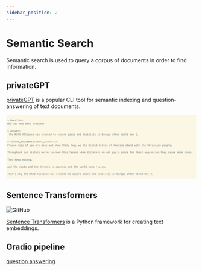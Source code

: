 ```yaml
---
sidebar_position: 2
---
```


# Semantic Search

Semantic search is used to query a corpus of documents in order to find information.

## privateGPT

[privateGPT](https://github.com/imartinez/privateGPT) is a popular CLI tool for semantic indexing and question-answering of text documents.

![privateGPT interface](./privateGPT.png)

## Sentence Transformers

![GitHub](https://img.shields.io/github/license/UKPLab/sentence-transformers)

[Sentence Transformers](https://www.sbert.net/) is a Python framework for creating text embeddings.

## Gradio pipeline

[question answering](https://huggingface.co/tasks/question-answering)